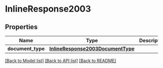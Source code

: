# InlineResponse2003

## Properties
Name | Type | Description | Notes
------------ | ------------- | ------------- | -------------
**document_type** | [**InlineResponse2003DocumentType**](InlineResponse2003DocumentType.md) |  | [optional] 

[[Back to Model list]](../README.md#documentation-for-models) [[Back to API list]](../README.md#documentation-for-api-endpoints) [[Back to README]](../README.md)


